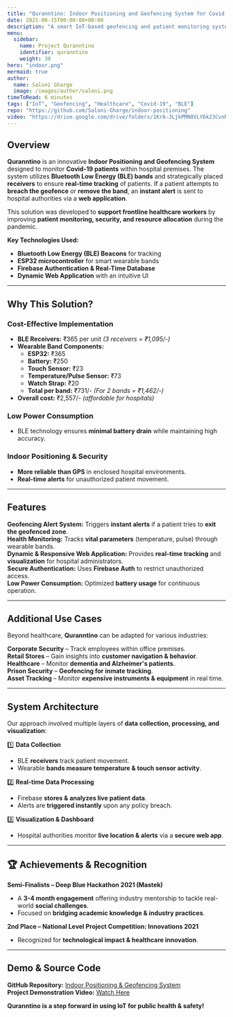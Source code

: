 ```yaml
---
title: "Quranntino: Indoor Positioning and Geofencing System for Covid Hospitals"
date: 2021-06-15T00:00:00+00:00
description: "A smart IoT-based geofencing and patient monitoring system designed to ensure safety and efficiency in Covid hospitals."
menu:
  sidebar:
    name: Project Quranntino
    identifier: quranntino
    weight: 30
hero: "indoor.png"
mermaid: true
author:
  name: Saloni Gharge
  image: /images/author/saloni.png
timeToRead: 6 minutes
tags: ["IoT", "Geofencing", "Healthcare", "Covid-19", "BLE"]
repo: "https://github.com/Saloni-Gharge/indoor-positioning"
video: "https://drive.google.com/drive/folders/1KrA-JLjkPMN8VLYbk23CvnNTNe0pKHVu"
---
```


## Overview  

**Quranntino** is an innovative **Indoor Positioning and Geofencing System** designed to monitor **Covid-19 patients** within hospital premises. The system utilizes **Bluetooth Low Energy (BLE) bands** and strategically placed **receivers** to ensure **real-time tracking** of patients. If a patient attempts to **breach the geofence** or **remove the band**, an **instant alert** is sent to hospital authorities via a **web application**.  

This solution was developed to **support frontline healthcare workers** by improving **patient monitoring, security, and resource allocation** during the pandemic.  

**Key Technologies Used:**  
- **Bluetooth Low Energy (BLE) Beacons** for tracking  
- **ESP32 microcontroller** for smart wearable bands  
- **Firebase Authentication & Real-Time Database**  
- **Dynamic Web Application** with an intuitive UI  

---

## Why This Solution?  

### Cost-Effective Implementation  
- **BLE Receivers:** ₹365 per unit *(3 receivers = ₹1,095/-)*  
- **Wearable Band Components:**  
  - **ESP32:** ₹365  
  - **Battery:** ₹250  
  - **Touch Sensor:** ₹23  
  - **Temperature/Pulse Sensor:** ₹73  
  - **Watch Strap:** ₹20  
  - **Total per band:** ₹731/- *(For 2 bands = ₹1,462/-)*  
- **Overall cost:** ₹2,557/- *(affordable for hospitals)*  

### Low Power Consumption  
- BLE technology ensures **minimal battery drain** while maintaining high accuracy.  

### Indoor Positioning & Security  
- **More reliable than GPS** in enclosed hospital environments.  
- **Real-time alerts** for unauthorized patient movement.  

---

## Features  

**Geofencing Alert System:** Triggers **instant alerts** if a patient tries to **exit the geofenced zone**.  
**Health Monitoring:** Tracks **vital parameters** (temperature, pulse) through wearable bands.  
**Dynamic & Responsive Web Application:** Provides **real-time tracking** and **visualization** for hospital administrators.  
**Secure Authentication:** Uses **Firebase Auth** to restrict unauthorized access.  
**Low Power Consumption:** Optimized **battery usage** for continuous operation.  

---

## Additional Use Cases  

Beyond healthcare, **Quranntino** can be adapted for various industries:  

**Corporate Security** – Track employees within office premises.  
**Retail Stores** – Gain insights into **customer navigation & behavior**.  
**Healthcare** – Monitor **dementia and Alzheimer's patients**.  
**Prison Security** – **Geofencing for inmate tracking**.  
**Asset Tracking** – Monitor **expensive instruments & equipment** in real time.  

---

## System Architecture  

Our approach involved multiple layers of **data collection, processing, and visualization**:

1️⃣ **Data Collection**  
   - BLE **receivers** track patient movement.  
   - Wearable **bands measure temperature & touch sensor activity**.  

2️⃣ **Real-time Data Processing**  
   - Firebase **stores & analyzes live patient data**.  
   - Alerts are **triggered instantly** upon any policy breach.  

3️⃣ **Visualization & Dashboard**  
   - Hospital authorities monitor **live location & alerts** via a **secure web app**.  

---

## 🏆 Achievements & Recognition  

**Semi-Finalists – Deep Blue Hackathon 2021 (Mastek)**  
   - A **3-4 month engagement** offering industry mentorship to tackle real-world **social challenges**.  
   - Focused on **bridging academic knowledge & industry practices**.  

**2nd Place – National Level Project Competition: Innovations 2021**  
   - Recognized for **technological impact & healthcare innovation**.  

---

## Demo & Source Code  

**GitHub Repository:** [Indoor Positioning & Geofencing System](https://github.com/Saloni-Gharge/indoor-positioning)  
**Project Demonstration Video:** [Watch Here](https://drive.google.com/drive/folders/1KrA-JLjkPMN8VLYbk23CvnNTNe0pKHVu)  

**Quranntino is a step forward in using IoT for public health & safety!**  
